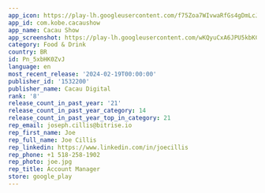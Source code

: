 ```yaml
---
app_icon: https://play-lh.googleusercontent.com/f75Zoa7WIvwaRfGs4gDmLcJU4JrxAS4gzGVBc28Z_ln8mFEZO7s4zqBgbu8fOYsFIQ
app_id: com.kobe.cacaushow
app_name: Cacau Show
app_screenshot: https://play-lh.googleusercontent.com/wKQyuCxA6JPU5kbKCBpVwHgcRSfAcngFO1_eKcjv6jT6lczu0dOyLQvdhU2Smz2BOg
category: Food & Drink
country: BR
id: Pn_5xbHK0ZvJ
language: en
most_recent_release: '2024-02-19T00:00:00'
publisher_id: '1532200'
publisher_name: Cacau Digital
rank: '8'
release_count_in_past_year: '21'
release_count_in_past_year_category: 14
release_count_in_past_year_top_in_category: 21
rep_email: joseph.cillis@bitrise.io
rep_first_name: Joe
rep_full_name: Joe Cillis
rep_linkedin: https://www.linkedin.com/in/joecillis
rep_phone: +1 518-258-1902
rep_photo: joe.jpg
rep_title: Account Manager
store: google_play
---
```

